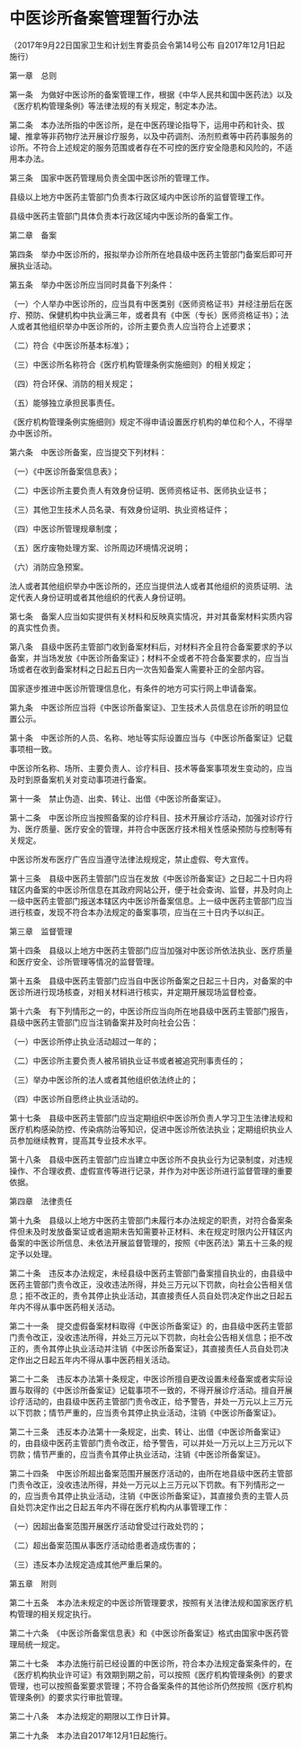# 中医诊所备案管理暂行办法

（2017年9月22日国家卫生和计划生育委员会令第14号公布 自2017年12月1日起施行）



第一章　总则



第一条　为做好中医诊所的备案管理工作，根据《中华人民共和国中医药法》以及《医疗机构管理条例》等法律法规的有关规定，制定本办法。

第二条　本办法所指的中医诊所，是在中医药理论指导下，运用中药和针灸、拔罐、推拿等非药物疗法开展诊疗服务，以及中药调剂、汤剂煎煮等中药药事服务的诊所。不符合上述规定的服务范围或者存在不可控的医疗安全隐患和风险的，不适用本办法。

第三条　国家中医药管理局负责全国中医诊所的管理工作。

县级以上地方中医药主管部门负责本行政区域内中医诊所的监督管理工作。

县级中医药主管部门具体负责本行政区域内中医诊所的备案工作。



第二章　备案



第四条　举办中医诊所的，报拟举办诊所所在地县级中医药主管部门备案后即可开展执业活动。

第五条　举办中医诊所应当同时具备下列条件：

（一）个人举办中医诊所的，应当具有中医类别《医师资格证书》并经注册后在医疗、预防、保健机构中执业满三年，或者具有《中医（专长）医师资格证书》；法人或者其他组织举办中医诊所的，诊所主要负责人应当符合上述要求；

（二）符合《中医诊所基本标准》；

（三）中医诊所名称符合《医疗机构管理条例实施细则》的相关规定；

（四）符合环保、消防的相关规定；

（五）能够独立承担民事责任。

《医疗机构管理条例实施细则》规定不得申请设置医疗机构的单位和个人，不得举办中医诊所。

第六条　中医诊所备案，应当提交下列材料：

（一）《中医诊所备案信息表》；

（二）中医诊所主要负责人有效身份证明、医师资格证书、医师执业证书；

（三）其他卫生技术人员名录、有效身份证明、执业资格证件；

（四）中医诊所管理规章制度；

（五）医疗废物处理方案、诊所周边环境情况说明；

（六）消防应急预案。

法人或者其他组织举办中医诊所的，还应当提供法人或者其他组织的资质证明、法定代表人身份证明或者其他组织的代表人身份证明。

第七条　备案人应当如实提供有关材料和反映真实情况，并对其备案材料实质内容的真实性负责。

第八条　县级中医药主管部门收到备案材料后，对材料齐全且符合备案要求的予以备案，并当场发放《中医诊所备案证》；材料不全或者不符合备案要求的，应当当场或者在收到备案材料之日起五日内一次告知备案人需要补正的全部内容。

国家逐步推进中医诊所管理信息化，有条件的地方可实行网上申请备案。

第九条　中医诊所应当将《中医诊所备案证》、卫生技术人员信息在诊所的明显位置公示。

第十条　中医诊所的人员、名称、地址等实际设置应当与《中医诊所备案证》记载事项相一致。

中医诊所名称、场所、主要负责人、诊疗科目、技术等备案事项发生变动的，应当及时到原备案机关对变动事项进行备案。

第十一条　禁止伪造、出卖、转让、出借《中医诊所备案证》。

第十二条　中医诊所应当按照备案的诊疗科目、技术开展诊疗活动，加强对诊疗行为、医疗质量、医疗安全的管理，并符合中医医疗技术相关性感染预防与控制等有关规定。

中医诊所发布医疗广告应当遵守法律法规规定，禁止虚假、夸大宣传。

第十三条　县级中医药主管部门应当在发放《中医诊所备案证》之日起二十日内将辖区内备案的中医诊所信息在其政府网站公开，便于社会查询、监督，并及时向上一级中医药主管部门报送本辖区内中医诊所备案信息。上一级中医药主管部门应当进行核查，发现不符合本办法规定的备案事项，应当在三十日内予以纠正。



第三章　监督管理



第十四条　县级以上地方中医药主管部门应当加强对中医诊所依法执业、医疗质量和医疗安全、诊所管理等情况的监督管理。

第十五条　县级中医药主管部门应当自中医诊所备案之日起三十日内，对备案的中医诊所进行现场核查，对相关材料进行核实，并定期开展现场监督检查。

第十六条　有下列情形之一的，中医诊所应当向所在地县级中医药主管部门报告，县级中医药主管部门应当注销备案并及时向社会公告：

（一）中医诊所停止执业活动超过一年的；

（二）中医诊所主要负责人被吊销执业证书或者被追究刑事责任的；

（三）举办中医诊所的法人或者其他组织依法终止的；

（四）中医诊所自愿终止执业活动的。

第十七条　县级中医药主管部门应当定期组织中医诊所负责人学习卫生法律法规和医疗机构感染防控、传染病防治等知识，促进中医诊所依法执业；定期组织执业人员参加继续教育，提高其专业技术水平。

第十八条　县级中医药主管部门应当建立中医诊所不良执业行为记录制度，对违规操作、不合理收费、虚假宣传等进行记录，并作为对中医诊所进行监督管理的重要依据。



第四章　法律责任



第十九条　县级以上地方中医药主管部门未履行本办法规定的职责，对符合备案条件但未及时发放备案证或者逾期未告知需要补正材料、未在规定时限内公开辖区内备案的中医诊所信息、未依法开展监督管理的，按照《中医药法》第五十三条的规定予以处理。

第二十条　违反本办法规定，未经县级中医药主管部门备案擅自执业的，由县级中医药主管部门责令改正，没收违法所得，并处三万元以下罚款，向社会公告相关信息；拒不改正的，责令其停止执业活动，其直接责任人员自处罚决定作出之日起五年内不得从事中医药相关活动。

第二十一条　提交虚假备案材料取得《中医诊所备案证》的，由县级中医药主管部门责令改正，没收违法所得，并处三万元以下罚款，向社会公告相关信息；拒不改正的，责令其停止执业活动并注销《中医诊所备案证》，其直接责任人员自处罚决定作出之日起五年内不得从事中医药相关活动。

第二十二条　违反本办法第十条规定，中医诊所擅自更改设置未经备案或者实际设置与取得的《中医诊所备案证》记载事项不一致的，不得开展诊疗活动。擅自开展诊疗活动的，由县级中医药主管部门责令改正，给予警告，并处一万元以上三万元以下罚款；情节严重的，应当责令其停止执业活动，注销《中医诊所备案证》。

第二十三条　违反本办法第十一条规定，出卖、转让、出借《中医诊所备案证》的，由县级中医药主管部门责令改正，给予警告，可以并处一万元以上三万元以下罚款；情节严重的，应当责令其停止执业活动，注销《中医诊所备案证》。

第二十四条　中医诊所超出备案范围开展医疗活动的，由所在地县级中医药主管部门责令改正，没收违法所得，并处一万元以上三万元以下罚款。有下列情形之一的，应当责令其停止执业活动，注销《中医诊所备案证》，其直接负责的主管人员自处罚决定作出之日起五年内不得在医疗机构内从事管理工作：

（一）因超出备案范围开展医疗活动曾受过行政处罚的；

（二）超出备案范围从事医疗活动给患者造成伤害的；

（三）违反本办法规定造成其他严重后果的。



第五章　附则



第二十五条　本办法未规定的中医诊所管理要求，按照有关法律法规和国家医疗机构管理的相关规定执行。

第二十六条　《中医诊所备案信息表》和《中医诊所备案证》格式由国家中医药管理局统一规定。

第二十七条　本办法施行前已经设置的中医诊所，符合本办法规定备案条件的，在《医疗机构执业许可证》有效期到期之前，可以按照《医疗机构管理条例》的要求管理，也可以按照备案要求管理；不符合备案条件的其他诊所仍然按照《医疗机构管理条例》的要求实行审批管理。

第二十八条　本办法规定的期限以工作日计算。

第二十九条　本办法自2017年12月1日起施行。